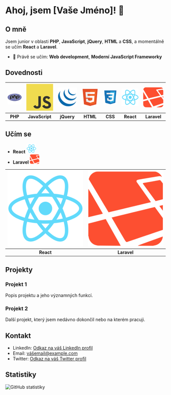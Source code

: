 # Ahoj, jsem [Vaše Jméno]! 👋

## O mně
Jsem junior v oblasti **PHP**, **JavaScript**, **jQuery**, **HTML** a **CSS**, a momentálně se učím **React** a **Laravel**.

- 🌱 Právě se učím: **Web development**, **Moderní JavaScript Frameworky**

## Dovednosti
| ![PHP icon](https://raw.githubusercontent.com/devicons/devicon/master/icons/php/php-original.svg) | ![JavaScript icon](https://raw.githubusercontent.com/devicons/devicon/master/icons/javascript/javascript-original.svg) | ![jQuery icon](https://raw.githubusercontent.com/devicons/devicon/master/icons/jquery/jquery-original.svg) | ![HTML icon](https://raw.githubusercontent.com/devicons/devicon/master/icons/html5/html5-original.svg) | ![CSS icon](https://raw.githubusercontent.com/devicons/devicon/master/icons/css3/css3-original.svg) | ![React icon](https://raw.githubusercontent.com/devicons/devicon/master/icons/react/react-original.svg) | ![Laravel icon](https://raw.githubusercontent.com/devicons/devicon/master/icons/laravel/laravel-plain.svg) |
|:---:|:---:|:---:|:---:|:---:|:---:|:---:|
| **PHP** | **JavaScript** | **jQuery** | **HTML** | **CSS** | **React** | **Laravel** |


## Učím se
- **React** <img src="https://raw.githubusercontent.com/devicons/devicon/master/icons/react/react-original.svg" alt="React icon" width="30" height="30">
- **Laravel** <img src="https://raw.githubusercontent.com/devicons/devicon/master/icons/laravel/laravel-plain.svg" alt="Laravel icon" width="30" height="30">

| ![React icon](https://raw.githubusercontent.com/devicons/devicon/master/icons/react/react-original.svg) | ![Laravel icon](https://raw.githubusercontent.com/devicons/devicon/master/icons/laravel/laravel-plain.svg) |
|:---:|:---:|
| **React** | **Laravel** |



## Projekty
### Projekt 1
Popis projektu a jeho významných funkcí.

### Projekt 2
Další projekt, který jsem nedávno dokončil nebo na kterém pracuji.

## Kontakt
- LinkedIn: [Odkaz na váš LinkedIn profil](odkaz)
- Email: vášemail@example.com
- Twitter: [Odkaz na váš Twitter profil](odkaz)

## Statistiky
![GitHub statistiky](https://github-readme-stats.vercel.app/api?username=vašeGithubUživatelskéJméno&show_icons=true)
